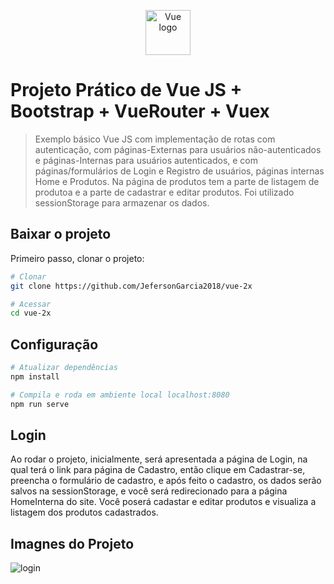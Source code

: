<p align="center"><img src="https://br.vuejs.org/images/logo.svg" alt="Vue logo" width="72" height="72"></p>


# Projeto Prático de Vue JS + Bootstrap + VueRouter + Vuex

> Exemplo básico Vue JS com implementação de rotas com autenticação, com páginas-Externas para usuários não-autenticados e páginas-Internas para usuários autenticados, e com páginas/formulários de Login e Registro de usuários, páginas internas Home e Produtos. Na página de produtos tem a parte de listagem de produtoa e a parte de cadastrar e editar produtos. Foi utilizado sessionStorage para armazenar os dados.

## Baixar o projeto
Primeiro passo, clonar o projeto:
``` bash
# Clonar
git clone https://github.com/JefersonGarcia2018/vue-2x

# Acessar
cd vue-2x
```

## Configuração
``` bash
# Atualizar dependências
npm install

# Compila e roda em ambiente local localhost:8080
npm run serve
```
## Login
Ao rodar o projeto, inicialmente, será apresentada a página de Login, na qual terá o link para página de Cadastro, então clique em Cadastrar-se, preencha o formulário de cadastro, e após feito o cadastro, os dados serão salvos na sessionStorage, e você será redirecionado para a página HomeInterna do site. Você poserá cadastar e editar produtos e visualiza a listagem dos produtos cadastrados.

## Imagnes do Projeto
<div>
<img src="https://user-images.githubusercontent.com/40130224/156477588-122680c1-16f9-46dc-aaf7-87a092ad9572.png" alt="login">
</div>
